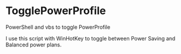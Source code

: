 # TogglePowerProfile
PowerShell and vbs to toggle PowerProfile

I use this script with WinHotKey to toggle between Power Saving and Balanced power plans.
